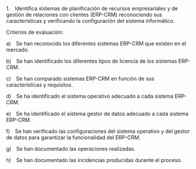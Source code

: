 1. Identifica sistemas de planificación de recursos empresariales y de gestión de relaciones con clientes (ERP-CRM) reconociendo sus características y verificando la configuración del sistema informático.

Criterios de evaluación:

a) Se han reconocido los diferentes sistemas ERP-CRM que existen en el mercado.

b) Se han identificado los diferentes tipos de licencia de los sistemas ERP-CRM.

c) Se han comparado sistemas ERP-CRM en función de sus características y requisitos.

d) Se ha identificado el sistema operativo adecuado a cada sistema ERP-CRM.

e) Se ha identificado el sistema gestor de datos adecuado a cada sistema ERP-CRM.

f) Se han verificado las configuraciones del sistema operativo y del gestor de datos para garantizar la funcionalidad del ERP-CRM.

g) Se han documentado las operaciones realizadas.

h) Se han documentado las incidencias producidas durante el proceso.


